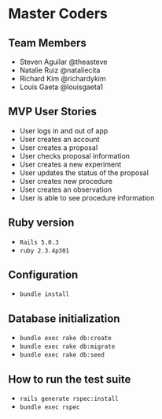 # Master Coders

## Team Members
* Steven Aguilar @theasteve
* Natalie Ruiz @nataliecita
* Richard Kim @richardykim
* Louis Gaeta @louisgaeta1

## MVP User Stories
* User logs in and out of app
* User creates an account
* User creates a proposal
* User checks proposal information
* User creates a new experiment
* User updates the status of the proposal
* User creates new procedure
* User creates an observation
* User is able to see procedure information

## Ruby version
* ```Rails 5.0.3```
* ```ruby 2.3.4p301```

## Configuration
*  ```bundle install```

## Database initialization
* ```bundle exec rake db:create```
* ```bundle exec rake db:migrate```
* ```bundle exec rake db:seed```

## How to run the test suite
* ```rails generate rspec:install```
* ```bundle exec rspec```
